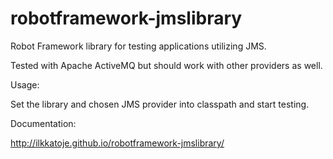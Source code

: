 robotframework-jmslibrary
=========================

Robot Framework library for testing applications utilizing JMS.

Tested with Apache ActiveMQ but should work with other providers as well.

Usage:

Set the library and chosen JMS provider into classpath and start testing.

Documentation:

http://ilkkatoje.github.io/robotframework-jmslibrary/
